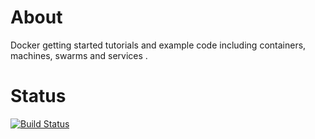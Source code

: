 # About

Docker getting started tutorials and example code including 
containers, machines, swarms and services .

# Status
[![Build Status](https://travis-ci.com/lloydie/hello-docker.svg?branch=master)](https://travis-ci.com/lloydie/hello-docker)
